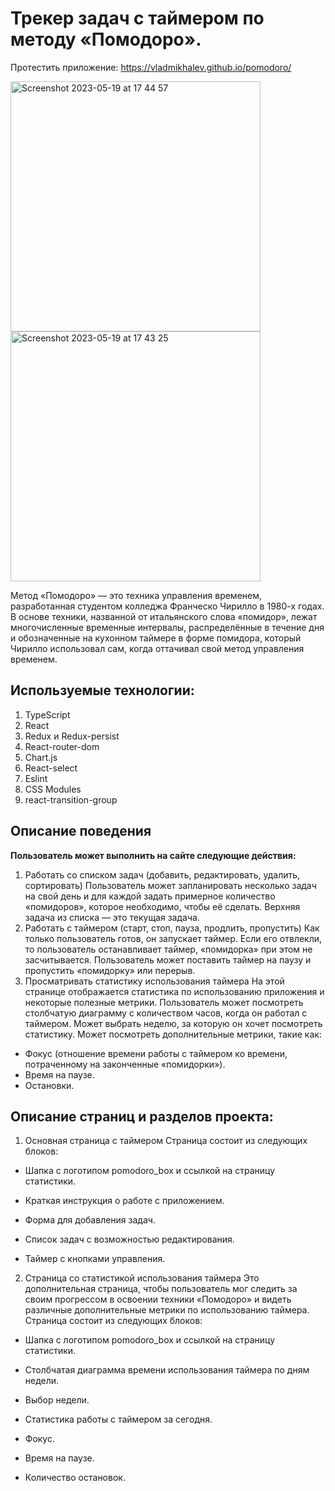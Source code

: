 # Трекер задач с таймером по методу «Помодоро».     

  Протестить приложение: https://vladmikhalev.github.io/pomodoro/


<img width="400" alt="Screenshot 2023-05-19 at 17 44 57" src="https://github.com/vladmikhalev/pomodoro/assets/107835280/c87ec3c1-ac48-4fb1-808e-7c95ea819776">
<img width="400" alt="Screenshot 2023-05-19 at 17 43 25" src="https://github.com/vladmikhalev/pomodoro/assets/107835280/2bb16cbf-b475-4135-be27-a3503112181c">



Метод «Помодоро» — это техника управления временем, разработанная студентом колледжа Франческо Чирилло в 1980-х годах. В основе техники, названной от итальянского слова «помидор», лежат многочисленные временные интервалы, распределённые в течение дня и обозначенные на кухонном таймере в форме помидора, который Чирилло использовал сам, когда оттачивал свой метод управления временем.

## Используемые технологии:
1. TypeScript 
2. React
3. Redux и Redux-persist 
4. React-router-dom 
5. Chart.js 
6. React-select 
7. Eslint 
8. CSS Modules 
9. react-transition-group




## Описание поведения 
**Пользователь может выполнить на сайте следующие действия:**
1. Работать со списком задач (добавить, редактировать, удалить, сортировать)
Пользователь может запланировать несколько задач на свой день и для каждой задать примерное количество «помидоров», которое необходимо, чтобы её сделать. Верхняя задача из списка — это текущая задача.
2. Работать с таймером (старт, стоп, пауза, продлить, пропустить)
Как только пользователь готов, он запускает таймер. Если его отвлекли, то пользователь останавливает таймер, «помидорка» при этом не засчитывается. Пользователь может поставить таймер на паузу и пропустить «помидорку» или перерыв.
3. Просматривать статистику использования таймера
На этой странице отображается статистика по использованию приложения и некоторые полезные метрики. Пользователь может посмотреть столбчатую диаграмму с количеством часов, когда он работал с таймером. Может выбрать неделю, за которую он хочет посмотреть статистику. Может посмотреть дополнительные метрики, такие как:

- Фокус (отношение времени работы с таймером ко времени, потраченному на законченные «помидорки»).
- Время на паузе. 
- Остановки.




## Описание страниц и разделов проекта:

1. Основная страница с таймером
Страница состоит из следующих блоков:

- Шапка с логотипом pomodoro_box и ссылкой на страницу статистики.

- Краткая инструкция о работе с приложением.

- Форма для добавления задач.

- Список задач с возможностью редактирования.

- Таймер с кнопками управления.


2. Страница со статистикой использования таймера
Это дополнительная страница, чтобы пользователь мог следить за своим прогрессом в освоении техники «Помодоро» и видеть различные дополнительные метрики по использованию таймера.
Страница состоит из следующих блоков:

- Шапка с логотипом pomodoro_box и ссылкой на страницу статистики.

- Столбчатая диаграмма времени использования таймера по дням недели.

- Выбор недели.

- Статистика работы с таймером за сегодня.

- Фокус.

- Время на паузе.

- Количество остановок.


